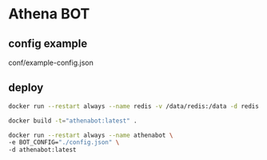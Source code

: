 # Athena BOT

## config example
conf/example-config.json

## deploy

```bash
docker run --restart always --name redis -v /data/redis:/data -d redis:5

docker build -t="athenabot:latest" .

docker run --restart always --name athenabot \
-e BOT_CONFIG="./config.json" \
-d athenabot:latest
```